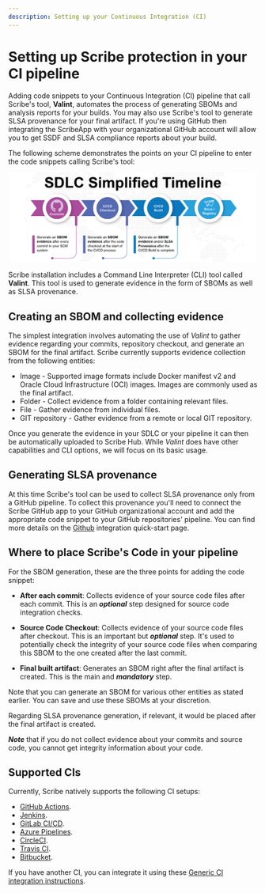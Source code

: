 ```yaml
---
description: Setting up your Continuous Integration (CI)
---
```



# Setting up Scribe protection in your CI pipeline

Adding code snippets to your Continuous Integration (CI) pipeline that call Scribe's tool, **Valint**, automates the process of generating SBOMs and analysis reports for your builds. You may also use Scribe's tool to generate SLSA provenance for your final artifact. If you're using GitHub then integrating the ScribeApp with your organizational GitHub account will allow you to get SSDF and SLSA compliance reports about your build.

The following scheme demonstrates the points on your CI pipeline to enter the code snippets calling Scribe's tool:

![Points on a generic SDLC to enter scribe code snippets](../../static/img/ci/sdlc_diagram.jpg "points on a generic SDLC to enter scribe code snippets")


Scribe installation includes a Command Line Interpreter (CLI) tool called **Valint**. This tool is used to generate evidence in the form of SBOMs as well as SLSA provenance. 

## Creating an SBOM and collecting evidence

The simplest integration involves automating the use of *Valint* to gather evidence regarding your commits, repository checkout, and generate an SBOM for the final artifact. Scribe currently supports evidence collection from the following entities:

* Image - Supported image formats include Docker manifest v2 and Oracle Cloud Infrastructure (OCI) images. Images are commonly used as the final artifact.
* Folder - Collect evidence from a folder containing relevant files.
* File - Gather evidence from individual files.
* GIT repository - Gather evidence from a remote or local GIT repository.    

Once you generate the evidence in your SDLC or your pipeline it can then be automatically uploaded to Scribe Hub. 
While *Valint* does have other capabilities and CLI options, we will focus on its basic usage.
<!--You can read more about *Gensbom* [here](../CLI/gensbom "Gensbom documentation").-->

## Generating SLSA provenance

At this time Scribe's tool can be used to collect SLSA provenance only from a GitHub pipeline. To collect this provenance you'll need to connect the Scribe GitHub app to your GitHub organizational account and add the appropriate code snippet to your GitHub repositories' pipeline. You can find more details on the [Github](../ci-integrations/github "GitHub") integration quick-start page.

## Where to place Scribe's Code in your pipeline 
For the SBOM generation, these are the three points for adding the code snippet:
* **After each commit**: Collects evidence of your source code files after each commit. This is an ___optional___ step designed for source code integration checks.

* **Source Code Checkout**: Collects evidence of your source code files after checkout. This is an important but ___optional___ step. It's used to potentially check the integrity of your source code files when comparing this SBOM to the one created after the last commit.

* **Final built artifact**: Generates an SBOM right after the final artifact is created. This is the main and ___mandatory___ step. 

Note that you can generate an SBOM for various other entities as stated earlier. You can save and use these SBOMs at your discretion.

Regarding SLSA provenance generation, if relevant, it would be placed after the final artifact is created. 

___Note___ that if you do not collect evidence about your commits and source code, you cannot get integrity information about your code.   

## Supported CIs

Currently, Scribe natively supports the following CI setups:
* [GitHub Actions](../ci-integrations/github "GitHub Actions").
* [Jenkins](../ci-integrations/jenkins "Jenkins"). 
* [GitLab CI/CD](../ci-integrations/gitlabci "GitLab CI/CD").
* [Azure Pipelines](../ci-integrations/azure "Azure Pipelines").
* [CircleCI](../ci-integrations/circleci "CircleCI").
* [Travis CI](../ci-integrations/travis "Travis CI").
* [Bitbucket](../ci-integrations/bitbucket "Bitbucket").

If you have another CI, you can integrate it using these [Generic CI integration instructions](../ci-integrations/general "Generic CI integration instructions"). 